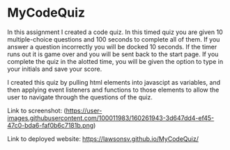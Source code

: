 # MyCodeQuiz

In this assignment I created a code quiz. In this timed quiz you are given 10 multiple-choice questions and 100 seconds to complete all of them. If you answer a question incorrectly you will be docked 10 seconds. If the timer runs out it is game over and you will be sent back to the start page. If you complete the quiz in the alotted time, you will be given the option to type in your initials and save your score. 

I created this quiz by pulling html elements into javascipt as variables, and then applying event listeners and functions to those elements to allow the user to navigate through the questions of the quiz.

Link to screenshot: (https://user-images.githubusercontent.com/100011983/160261943-3d647dd4-ef45-47c0-bda6-faf0b6c7181b.png)

Link to deployed website: https://lawsonsv.github.io/MyCodeQuiz/
